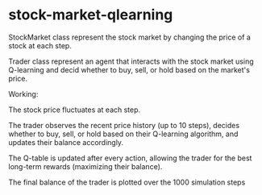 # stock-market-qlearning

StockMarket class represent the stock market by changing the price of a stock at each step.

Trader class represent an agent that interacts with the stock market using Q-learning and decid whether to buy, sell, or hold based on the market's price.

Working:

The stock price fluctuates at each step.

The trader observes the recent price history (up to 10 steps), decides whether to buy, sell, or hold based on their Q-learning algorithm, and updates their balance accordingly.

The Q-table is updated after every action, allowing the trader for the best long-term rewards (maximizing their balance).

The final balance of the trader is plotted over the 1000 simulation steps
